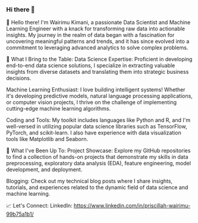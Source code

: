 ### Hi there 👋
👋 Hello there! I'm Wairimu Kimani, a passionate Data Scientist and Machine Learning Engineer with a knack for transforming raw data into actionable insights. My journey in the realm of data began with a fascination for uncovering meaningful patterns and trends, and it has since evolved into a commitment to leveraging advanced analytics to solve complex problems.

🚀 What I Bring to the Table:
Data Science Expertise: Proficient in developing end-to-end data science solutions, I specialize in extracting valuable insights from diverse datasets and translating them into strategic business decisions.

Machine Learning Enthusiast: I love building intelligent systems! Whether it's developing predictive models, natural language processing applications, or computer vision projects, I thrive on the challenge of implementing cutting-edge machine learning algorithms.

Coding and Tools: My toolkit includes languages like Python and R, and I'm well-versed in utilizing popular data science libraries such as TensorFlow, PyTorch, and scikit-learn. I also have experience with data visualization tools like Matplotlib and Seaborn.

💼 What I've Been Up To:
Project Showcase: Explore my GitHub repositories to find a collection of hands-on projects that demonstrate my skills in data preprocessing, exploratory data analysis (EDA), feature engineering, model development, and deployment.

Blogging: Check out my technical blog posts where I share insights, tutorials, and experiences related to the dynamic field of data science and machine learning.

📈 Let's Connect:
LinkedIn: https://www.linkedin.com/in/priscillah-wairimu-99b75a1b1/


<!--
**Wairimukimm/Wairimukimm** is a ✨ _special_ ✨ repository because its `README.md` (this file) appears on your GitHub profile.

Here are some ideas to get you started:

- 🔭 I’m currently working on ...
- 🌱 I’m currently learning ...
- 👯 I’m looking to collaborate on ...
- 🤔 I’m looking for help with ...
- 💬 Ask me about ...
- 📫 How to reach me: ...
- 😄 Pronouns: ...
- ⚡ Fun fact: ...
-->
